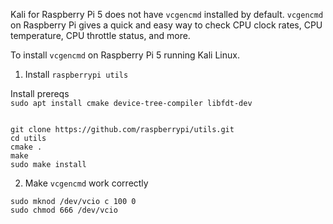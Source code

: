 

Kali for Raspberry Pi 5 does not have `vcgencmd` installed by default.   `vcgencmd` on Raspberry Pi gives a quick and easy way to check CPU clock rates, CPU temperature, CPU throttle status, and more.

To install `vcgencmd` on Raspberry Pi 5 running Kali Linux.


1. Install `raspberrypi utils`

Install prereqs  
`sudo apt install cmake device-tree-compiler libfdt-dev`  

```

git clone https://github.com/raspberrypi/utils.git
cd utils
cmake .
make
sudo make install
```


2. Make `vcgencmd` work correctly  

```
sudo mknod /dev/vcio c 100 0
sudo chmod 666 /dev/vcio
```

